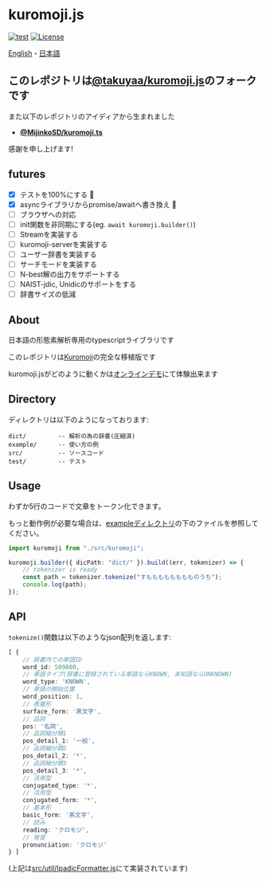 # kuromoji.js

[![test](https://github.com/f1w3/kuromoji.js/actions/workflows/test.yml/badge.svg)](https://github.com/f1w3/kuromoji.js/actions/workflows/test.yml)
[![License](https://img.shields.io/badge/License-Apache_2.0-blue.svg)](/LICENSE.txt)

[English](/docs/README-en.md)・[日本語](/docs/README-ja.md)

## このレポジトリは[@takuyaa/kuromoji.js](https://github.com/takuyaa/kuromoji.js)のフォークです

また以下のレポジトリのアイディアから生まれました

- **[@MijinkoSD/kuromoji.ts](https://github.com/MijinkoSD/kuromoji.ts)**

感謝を申し上げます!

## futures

- [x] テストを100%にする :partying_face:
- [x] asyncライブラリからpromise/awaitへ書き換え :partying_face:
- [ ] ブラウザへの対応
- [ ] init関数を非同期にする(eg. `await kuromoji.builder()`)
- [ ] Streamを実装する
- [ ] kuromoji-serverを実装する
- [ ] ユーザー辞書を実装する
- [ ] サーチモードを実装する
- [ ] N-best解の出力をサポートする
- [ ] NAIST-jdic, Unidicのサポートをする
- [ ] 辞書サイズの低減

## About

日本語の形態素解析専用のtypescriptライブラリです

このレポジトリは[Kuromoji](https://www.atilika.com/ja/kuromoji/)の完全な移植版です

kuromoji.jsがどのように動くかは[オンラインデモ](https://takuyaa.github.io/kuromoji.js/demo/tokenize.html)にて体験出来ます

## Directory

ディレクトリは以下のようになっております:

    dict/         -- 解析の為の辞書(圧縮済)
    example/      -- 使い方の例
    src/          -- ソースコード
    test/         -- テスト

## Usage

わずか5行のコードで文章をトークン化できます。

もっと動作例が必要な場合は、[exampleディレクトリ](/kuromoji.js/example/)の下のファイルを参照してください。

```typescript
import kuromoji from "./src/kuromoji";

kuromoji.builder({ dicPath: "dict/" }).build((err, tokenizer) => {
    // tokenizer is ready
    const path = tokenizer.tokenize("すもももももももものうち");
    console.log(path);
});
```

## API

`tokenize()`関数は以下のようなjson配列を返します:

```typescript
[ {
    // 辞書内での単語ID
    word_id: 509800,
    // 単語タイプ(辞書に登録されている単語ならKNOWN, 未知語ならUNKNOWN)
    word_type: 'KNOWN',
    // 単語の開始位置
    word_position: 1,
    // 表層形
    surface_form: '黒文字',
    // 品詞
    pos: '名詞',
    // 品詞細分類1
    pos_detail_1: '一般',
    // 品詞細分類2
    pos_detail_2: '*',
    // 品詞細分類3
    pos_detail_3: '*',
    // 活用型
    conjugated_type: '*',
    // 活用型
    conjugated_form: '*',
    // 基本形
    basic_form: '黒文字',
    // 読み
    reading: 'クロモジ',
    // 発音
    pronunciation: 'クロモジ'
} ]
```

(上記は[src/util/IpadicFormatter.js](./src/util/IpadicFormatter.ts)にて実装されています)

